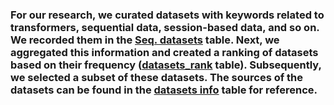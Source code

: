 ### For our research, we curated datasets with keywords related to transformers, sequential data, session-based data, and so on. We recorded them in the [Seq. datasets](Seq_datasets.xlsx) table. Next, we aggregated this information and created a ranking of datasets based on their frequency ([datasets_rank](datasets_rank.xlsx) table). Subsequently, we selected a subset of these datasets. The sources of the datasets can be found in the [datasets info](Dataset_info.xlsx)  table for reference.
